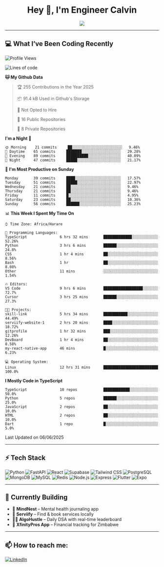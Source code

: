 <h1 align="center">Hey 👋, I'm Engineer Calvin</h1>

<p align="center">
  <img src="https://readme-typing-svg.herokuapp.com?font=Fira+Code&size=22&pause=1000&center=true&vCenter=true&width=435&lines=Code+is+life.;FastAPI+Jutsu+User;React+Ninja+in+Training;🔥+Engineer+on+a+Mission" />
</p>

---

## 💻 What I’ve Been Coding Recently

<!--START_SECTION:waka-->
![Profile Views](http://img.shields.io/badge/Profile%20Views-283-blue)

![Lines of code](https://img.shields.io/badge/From%20Hello%20World%20I%27ve%20Written-3.9%20million%20lines%20of%20code-blue)

**🐱 My Github Data** 

> 🏆 255 Contributions in the Year 2025
 > 
> 📦 91.4 kB Used in Github's Storage 
 > 
> 🚫 Not Opted to Hire
 > 
> 📜 16 Public Repositories 
 > 
> 🔑 8 Private Repositories  
 > 
**I'm a Night 🦉** 

```text
🌞 Morning    21 commits     ██░░░░░░░░░░░░░░░░░░░░░░░   9.46% 
🌆 Daytime    65 commits     ███████░░░░░░░░░░░░░░░░░░   29.28% 
🌃 Evening    89 commits     ██████████░░░░░░░░░░░░░░░   40.09% 
🌙 Night      47 commits     █████░░░░░░░░░░░░░░░░░░░░   21.17%

```
📅 **I'm Most Productive on Sunday** 

```text
Monday       39 commits     ████░░░░░░░░░░░░░░░░░░░░░   17.57% 
Tuesday      51 commits     █████░░░░░░░░░░░░░░░░░░░░   22.97% 
Wednesday    21 commits     ██░░░░░░░░░░░░░░░░░░░░░░░   9.46% 
Thursday     21 commits     ██░░░░░░░░░░░░░░░░░░░░░░░   9.46% 
Friday       11 commits     █░░░░░░░░░░░░░░░░░░░░░░░░   4.95% 
Saturday     23 commits     ██░░░░░░░░░░░░░░░░░░░░░░░   10.36% 
Sunday       56 commits     ██████░░░░░░░░░░░░░░░░░░░   25.23%

```


📊 **This Week I Spent My Time On** 

```text
⌚︎ Time Zone: Africa/Harare

💬 Programming Languages: 
TypeScript               6 hrs 32 mins       █████████████░░░░░░░░░░░░   52.26% 
Python                   3 hrs 6 mins        ██████░░░░░░░░░░░░░░░░░░░   24.8% 
CSS                      1 hr 4 mins         ██░░░░░░░░░░░░░░░░░░░░░░░   8.56% 
Bash                     1 hr                ██░░░░░░░░░░░░░░░░░░░░░░░   8.08% 
Other                    11 mins             ░░░░░░░░░░░░░░░░░░░░░░░░░   1.54%

🔥 Editors: 
VS Code                  9 hrs 6 mins        ██████████████████░░░░░░░   72.7% 
Cursor                   3 hrs 25 mins       ██████░░░░░░░░░░░░░░░░░░░   27.3%

🐱‍💻 Projects: 
skill-link               5 hrs 34 mins       ███████████░░░░░░░░░░░░░░   44.49% 
serviify-website-1       2 hrs 20 mins       ████░░░░░░░░░░░░░░░░░░░░░   18.72% 
gitprofile               1 hr 32 mins        ███░░░░░░░░░░░░░░░░░░░░░░   12.26% 
DevBoard                 1 hr 4 mins         ██░░░░░░░░░░░░░░░░░░░░░░░   8.58% 
my-react-native-app      46 mins             █░░░░░░░░░░░░░░░░░░░░░░░░   6.23%

💻 Operating System: 
Linux                    12 hrs 31 mins      █████████████████████████   100.0%

```

**I Mostly Code in TypeScript** 

```text
TypeScript               10 repos            ████████████░░░░░░░░░░░░░   50.0% 
Python                   5 repos             ██████░░░░░░░░░░░░░░░░░░░   25.0% 
JavaScript               2 repos             ██░░░░░░░░░░░░░░░░░░░░░░░   10.0% 
HTML                     2 repos             ██░░░░░░░░░░░░░░░░░░░░░░░   10.0% 
Dart                     1 repo              █░░░░░░░░░░░░░░░░░░░░░░░░   5.0%

```



 Last Updated on 06/06/2025
<!--END_SECTION:waka-->

---

## ⚡ Tech Stack

![Python](https://img.shields.io/badge/-Python-05122A?style=flat&logo=python)
![FastAPI](https://img.shields.io/badge/-FastAPI-05122A?style=flat&logo=fastapi)
![React](https://img.shields.io/badge/-React-05122A?style=flat&logo=react)
![Supabase](https://img.shields.io/badge/-Supabase-05122A?style=flat&logo=supabase)
![Tailwind CSS](https://img.shields.io/badge/-Tailwind-05122A?style=flat&logo=tailwindcss)
![PostgreSQL](https://img.shields.io/badge/-PostgreSQL-05122A?style=flat&logo=postgresql)
![MongoDB](https://img.shields.io/badge/-MongoDB-05122A?style=flat&logo=mongodb)
![MySQL](https://img.shields.io/badge/-MySQL-05122A?style=flat&logo=mysql)
![Redis](https://img.shields.io/badge/-Redis-05122A?style=flat&logo=redis)
![Node.js](https://img.shields.io/badge/-Node.js-05122A?style=flat&logo=node.js)
![Express](https://img.shields.io/badge/-Express-05122A?style=flat&logo=express)
![Flutter](https://img.shields.io/badge/-Flutter-05122A?style=flat&logo=flutter)
![Expo](https://img.shields.io/badge/-Expo-05122A?style=flat&logo=expo)

---

## 🧠 Currently Building

- 🧠 **MindNest** – Mental health journaling app
- 🧹 **Serviify** – Find & book services locally
- 🧑‍💻 **AlgoHustle** – Daily DSA with real-time leaderboard
- 💸 **XfinityPros App** – Financial tracking for Zimbabwe
  

---

## 📫 How to reach me:

[![LinkedIn](https://img.shields.io/badge/-EngineerCalvin-blue?style=flat-square&logo=Linkedin&logoColor=white)](https://linkedin.com/in/Codewizardry23)

